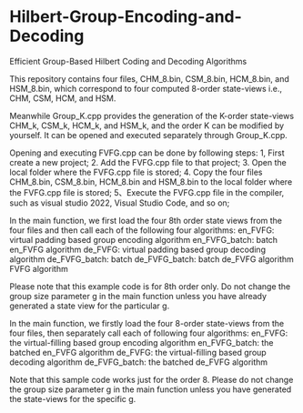 # Hilbert-Group-Encoding-and-Decoding
Efficient Group-Based Hilbert Coding and Decoding Algorithms

This repository contains four files, CHM_8.bin, CSM_8.bin, HCM_8.bin, and HSM_8.bin, which correspond to four computed 8-order state-views i.e., CHM, CSM, HCM, and HSM.

Meanwhile Group_K.cpp provides the generation of the K-order state-views CHM_k, CSM_k, HCM_k, and HSM_k, and the order K can be modified by yourself. It can be opened and executed separately through Group_K.cpp.

Opening and executing FVFG.cpp can be done by following steps:
1, First create a new project;
2. Add the FVFG.cpp file to that project;
3. Open the local folder where the FVFG.cpp file is stored;
4. Copy the four files CHM_8.bin, CSM_8.bin, HCM_8.bin and HSM_8.bin to the local folder where the FVFG.cpp file is stored;
5、Execute the FVFG.cpp file in the compiler, such as visual studio 2022, Visual Studio Code, and so on;

In the main function, we first load the four 8th order state views from the four files and then call each of the following four algorithms: en_FVFG: virtual padding based group encoding algorithm en_FVFG_batch: batch en_FVFG algorithm de_FVFG: virtual padding based group decoding algorithm de_FVFG_batch: batch de_FVFG_batch: batch de_FVFG algorithm FVFG algorithm

Please note that this example code is for 8th order only. Do not change the group size parameter g in the main function unless you have already generated a state view for the particular g.

In the main function, we firstly load the four 8-order state-views from the four files, then separately call each of following four algorithms:
en_FVFG: the virtual-filling based group encoding algorithm
en_FVFG_batch: the batched en_FVFG algorithm
de_FVFG: the virtual-filling based group decoding algorithm
de_FVFG_batch: the batched de_FVFG algorithm

Note that this sample code works just for the order 8. Please do not change the group size parameter g in the main function unless you have generated the state-views for the specific g.
